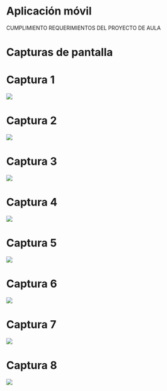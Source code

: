 # Aplicación móvil 
CUMPLIMIENTO REQUERIMIENTOS DEL PROYECTO DE AULA

# Capturas de pantalla

# Captura 1 

![](https://github.com/E-commerceUTEQ/E-commerce/blob/main/capturas/Home.png)


# Captura 2 

![](https://github.com/E-commerceUTEQ/E-commerce/blob/main/capturas/Screenshot_1630247653.png)


# Captura 3 

![](https://github.com/E-commerceUTEQ/E-commerce/blob/main/capturas/Screenshot_1630247692.png)


# Captura 4 

![](https://github.com/E-commerceUTEQ/E-commerce/blob/main/capturas/Screenshot_1630247707.png)


# Captura 5 

![](https://github.com/E-commerceUTEQ/E-commerce/blob/main/capturas/Screenshot_1630247815.png)


# Captura 6 

![](https://github.com/E-commerceUTEQ/E-commerce/blob/main/capturas/Screenshot_1630247819.png)


# Captura 7 

![](https://github.com/E-commerceUTEQ/E-commerce/blob/main/capturas/Screenshot_1630252668.png)


# Captura 8 

![](https://github.com/E-commerceUTEQ/E-commerce/blob/main/capturas/Screenshot_1630253266.png)
